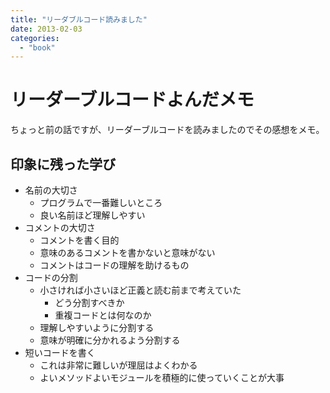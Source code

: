 ```yaml
---
title: "リーダブルコード読みました"
date: 2013-02-03
categories:
  - "book"
---
```


# リーダーブルコードよんだメモ

ちょっと前の話ですが、リーダーブルコードを読みましたのでその感想をメモ。

## 印象に残った学び

- 名前の大切さ
  - プログラムで一番難しいところ
  - 良い名前ほど理解しやすい
- コメントの大切さ
  - コメントを書く目的
  - 意味のあるコメントを書かないと意味がない
  - コメントはコードの理解を助けるもの
- コードの分割
  - 小さければ小さいほど正義と読む前まで考えていた
    - どう分割すべきか
    - 重複コードとは何なのか
  - 理解しやすいように分割する
  - 意味が明確に分かれるよう分割する
- 短いコードを書く
  - これは非常に難しいが理屈はよくわかる
  - よいメソッドよいモジュールを積極的に使っていくことが大事
